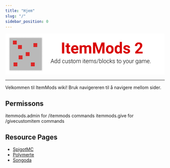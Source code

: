 ```yaml
---
title: "Hjem"
slug: "/"
sidebar_position: 0
---
```


![Topptekst](https://github.com/CodeDoctorDE/ItemMods/blob/develop/assets/header.png?raw=true)

---

Velkommen til ItemMods wiki! Bruk navigereren til å navigere mellom sider.

## Permissons

itemmods.admin for /itemmods commands itemmods.give for /givecustomitem commands

## Resource Pages

* [SpigotMC](https://www.spigotmc.org/resources/72461/)
* [Polymerte](https://polymart.org/resource/15)
* [Songoda](https://songoda.com/marketplace/product/162)
